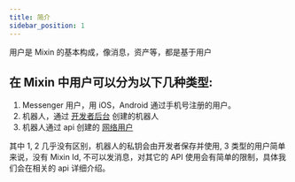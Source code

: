 ```yaml
---
title: 简介
sidebar_position: 1
---
```


用户是 Mixin 的基本构成，像消息，资产等，都是基于用户

## 在 Mixin 中用户可以分为以下几种类型:

1. Messenger 用户，用 iOS，Android 通过手机号注册的用户。
2. 机器人，通过 [开发者后台](https://developers.mixin.one/dashboard) 创建的机器人
3. 机器人通过 api 创建的 [网络用户](/zh-CN/docs/api/users/network-user)

  其中 1, 2 几乎没有区别，机器人的私钥会由开发者保存并使用, 3 类型的用户简单来说，没有 Mixin Id, 不可以发消息，对其它的 API 使用会有简单的限制，具体我们会在相关的 api 详细介绍。
